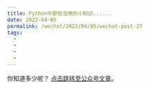 ```yaml
---
title: Python中那些没用的小知识......
date: 2022-04-05
permalink: /wechat/2022/04/05/wechat-post-27
tags:
  - 
  - 
  - 
  - 
---
```


你知道多少呢？ [点击跳转至公众号文章](http://mp.weixin.qq.com/s?__biz=MzkxNjM0MzQ0MQ==&mid=2247483881&idx=1&sn=83abf7dcccebb58432359794dc97e164&chksm=c1501e17f627970182251f0ec22e5be3429cb09863c03a76a8c3a330f0900a30519627392898#rd)。